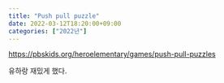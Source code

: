 ```yaml
---
title: "Push pull puzzle"
date: 2022-03-12T18:20:00+09:00
categories: ["2022년"]
---
```


https://pbskids.org/heroelementary/games/push-pull-puzzles

유하랑 재밌게 했다.